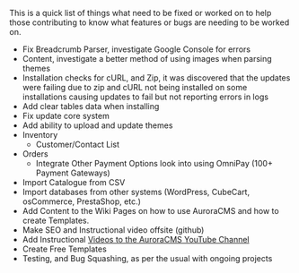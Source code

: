 This is a quick list of things what need to be fixed or worked on to help those contributing to know what features or bugs are needing to be worked on.

- Fix Breadcrumb Parser, investigate Google Console for errors
- Content, investigate a better method of using images when parsing themes
- Installation checks for cURL, and Zip, it was discovered that the updates were failing due to zip and cURL not being installed on some installations causing updates to fail but not reporting errors in logs
- Add clear tables data when installing
- Fix update core system
- Add ability to upload and update themes
- Inventory
  - Customer/Contact List
- Orders
  - Integrate Other Payment Options look into using OmniPay (100+ Payment Gateways)
- Import Catalogue from CSV
- Import databases from other systems (WordPress, CubeCart, osCommerce, PrestaShop, etc.)
- Add Content to the Wiki Pages on how to use AuroraCMS and how to create Templates.
- Make SEO and Instructional video offsite (github)
- Add Instructional [Videos to the AuroraCMS YouTube Channel](https://www.youtube.com/channel/UC9vFbrBKmnSgf8TNUBvDX2Q)
- Create Free Templates
- Testing, and Bug Squashing, as per the usual with ongoing projects

